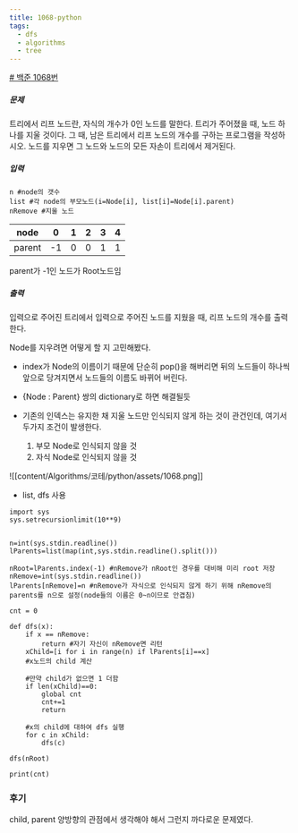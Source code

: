```yaml
---
title: 1068-python
tags:
  - dfs
  - algorithms
  - tree
---
```


[# 백준 1068번](https://www.acmicpc.net/problem/1068)

##### 문제
트리에서 리프 노드란, 자식의 개수가 0인 노드를 말한다.
트리가 주어졌을 때, 노드 하나를 지울 것이다. 그 때, 남은 트리에서 리프 노드의 개수를 구하는 프로그램을 작성하시오. 노드를 지우면 그 노드와 노드의 모든 자손이 트리에서 제거된다.

##### 입력
```
n #node의 갯수
list #각 node의 부모노드(i=Node[i], list[i]=Node[i].parent)
nRemove #지울 노드
```

| node   | 0   | 1   | 2   | 3   | 4   |
| ------ | --- | --- | --- | --- | --- |
| parent | -1  | 0   | 0   | 1   | 1   |

parent가 -1인 노드가 Root노드임

##### 출력
입력으로 주어진 트리에서 입력으로 주어진 노드를 지웠을 때, 리프 노드의 개수를 출력한다.


Node를 지우려면 어떻게 할 지 고민해봤다.
- index가 Node의 이름이기 때문에 단순히 pop()을 해버리면 뒤의 노드들이 하나씩 앞으로 당겨지면서 노드들의 이름도 바뀌어 버린다.
- {Node : Parent} 쌍의 dictionary로 하면 해결될듯

- 기존의 인덱스는 유지한 채  지울 노드만 인식되지 않게 하는 것이 관건인데, 여기서 두가지 조건이 발생한다.
	1. 부모 Node로 인식되지 않을 것
	2. 자식 Node로 인식되지 않을 것



![[content/Algorithms/코테/python/assets/1068.png]]


- list, dfs 사용

```
import sys
sys.setrecursionlimit(10**9)


n=int(sys.stdin.readline())
lParents=list(map(int,sys.stdin.readline().split()))

nRoot=lParents.index(-1) #nRemove가 nRoot인 경우를 대비해 미리 root 저장
nRemove=int(sys.stdin.readline())
lParents[nRemove]=n #nRemove가 자식으로 인식되지 않게 하기 위해 nRemove의 parents를 n으로 설정(node들의 이름은 0~n이므로 안겹침)

cnt = 0

def dfs(x):
    if x == nRemove:
        return #자기 자신이 nRemove면 리턴
    xChild=[i for i in range(n) if lParents[i]==x]
    #x노드의 child 계산

	#만약 child가 없으면 1 더함
	if len(xChild)==0:
        global cnt
        cnt+=1
        return

	#x의 child에 대하여 dfs 실행
    for c in xChild:
        dfs(c)

dfs(nRoot)

print(cnt)

```


### 후기
child, parent 양방향의 관점에서 생각해야 해서 그런지 까다로운 문제였다.
